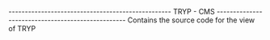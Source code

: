 --------------------------------------------------  TRYP - CMS -------------------------------------------------- 
Contains the source code for the view of TRYP
